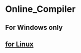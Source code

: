# Online_Compiler
## For Windows only 

## [for Linux](https://github.com/dipak122/Online_Compiler_in_linux)
